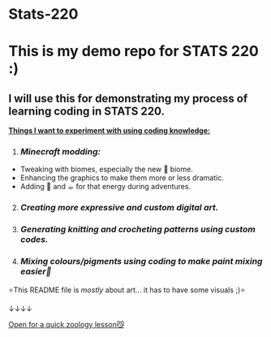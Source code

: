 # Stats-220
# This is my demo repo for STATS 220 :)
## I will use this for demonstrating my process of learning coding in STATS 220.
<ins>**Things I want to experiment with using coding knowledge:**<ins>

<!--- numbered lists --->
1. ### *Minecraft modding:*
<!--- unordered lists --->
* Tweaking with biomes, especially the new 🌸 biome.
* Enhancing the graphics to make them more or less dramatic.
* Adding 🍵 and ☕︎ for that energy during adventures.
2. ### *Creating more expressive and custom digital art.*
3. ### *Generating knitting and crocheting patterns using custom codes.*
4. ### *Mixing colours/pigments using coding to make paint mixing easier🎨* 

⭐This README file is *mostly* about art... it has to have some visuals ;)⭐

↓↓↓↓

[Open for a quick zoology lesson😼](https://minecraft.wiki/w/Cat)
